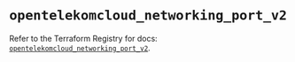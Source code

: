 # `opentelekomcloud_networking_port_v2`

Refer to the Terraform Registry for docs: [`opentelekomcloud_networking_port_v2`](https://registry.terraform.io/providers/opentelekomcloud/opentelekomcloud/1.36.37/docs/resources/networking_port_v2).
